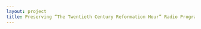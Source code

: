 ```yaml
--- 
layout: project 
title: Preserving “The Twentieth Century Reformation Hour” Radio Program by Carl McIntire.
---
```



